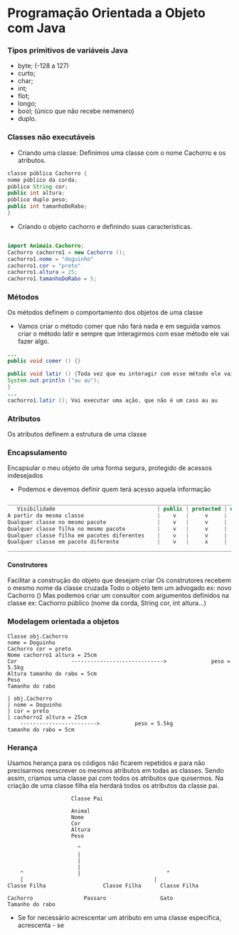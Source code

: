# Programação Orientada a Objeto com Java

### Tipos primitivos de variáveis Java

- byte; (-128 a 127)
- curto;
- char;
- int;
- flot;
- longo;
- bool; (único que não recebe nemenero)
- duplo.

### Classes não executáveis

* Criando uma classe: Definimos uma classe com o nome Cachorro e os atributos. 
```java
classe pública Cachorro { 
nome público da corda;
público String cor;
public int altura;
público duplo peso;
public int tamanhoDoRabo;
}
```
* Criando o objeto cachorro e definindo suas características.
```java

import Animais.Cachorro;
Cachorro cachorro1 = new Cachorro ();
cachorro1.nome = "doguinho"
cachorro1.cor = "preto"
cachorro1.altura = 25;
cachorro1.tamanhoDoRabo = 5;
```

### Métodos 

Os métodos definem o comportamento dos objetos de uma classe
- Vamos criar o método comer que não fará nada e em seguida vamos criar o método latir e sempre que interagirmos com esse método ele vai fazer algo.

```java
...
public void comer () {} 

public void latir () {Toda vez que eu interagir com esse método ele vai fazer au au
System.out.println ("au au");
}
...
cachorro1.latir (); Vai executar uma ação, que não é um caso au au
```

### Atributos

Os atributos definem a estrutura de uma classe

### Encapsulamento

Encapsular o meu objeto de uma forma segura, protegido de acessos indesejados
- Podemos e devemos definir quem terá acesso aquela informação

```java
_________________________________________________________________________________________
   Visibilidade                                | public | protected | default | private |
A partir da mesma classe                       |    v	|     v	    |	 v    |	   v	|
Qualquer classe no mesmo pacote                |    v	|     v     |	 v    |	   x	|
Qualquer classe filha no mesmo pacote          |    v	|     v     |	 v    |	   x	|
Qualquer classe filha em pacotes diferentes    |    v	|     v     |	 x    |	   x	|
Qualquer classe em pacote diferente            |    v	|     x     |	 x    |	   x	|
_________________________________________________________________________________________

```

#### Construtores

Facilitar a construção do objeto que desejam criar
Os construtores recebem o mesmo nome da classe cruzada
Todo o objeto tem um advogado ex: novo Cachorro ()
Mas podemos criar um consultor com argumentos definidos na classe ex: Cachorro público (nome da corda, String cor, int altura...)

### Modelagem orientada a objetos

```
Classe obj.Cachorro
nome = Doguinho
Cachorro cor = preto
Nome cachorro1 altura = 25cm
Cor                 ----------------------------->              peso = 5.5kg
Altura tamanho do rabo = 5cm
Peso
Tamanho do rabo
	
| obj.Cachorro
| nome = Doguinho
| cor = preto
| cachorro2 altura = 25cm 
	------------------------>	        peso = 5.5kg				
tamanho do rabo = 5cm
```

### Herança

Usamos herança para os códigos não ficarem repetidos e para não precisarmos reescrever os mesmos atributos em todas as classes.
Sendo assim, criamos uma classe pai com todos os atributos que quisermos. Na criação de uma classe filha ela herdará todos os atributos da classe pai.

						Classe Pai

						Animal
						Nome
						Cor 
						Altura
						Peso

						  ^
						  |
						  |
						  |
		^				  |                           ^
		|					                      |
	Classe Filha	  		      Classe Filha		Classe Filha
	
	Cachorro				Passaro           	    Gato
	Tamanho do rabo			

- Se for necessário acrescentar um atributo em uma classe específica, acrescenta - se 

					



























